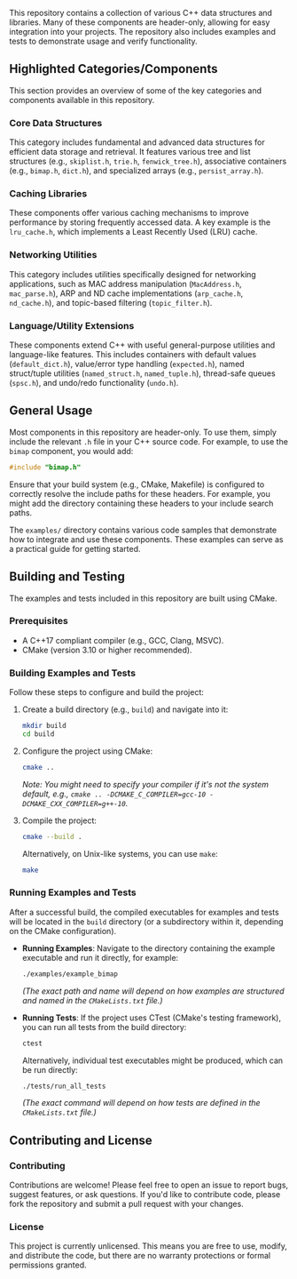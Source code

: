 This repository contains a collection of various C++ data structures and libraries. Many of these components are header-only, allowing for easy integration into your projects. The repository also includes examples and tests to demonstrate usage and verify functionality.

## Highlighted Categories/Components

This section provides an overview of some of the key categories and components available in this repository.

### Core Data Structures
This category includes fundamental and advanced data structures for efficient data storage and retrieval. It features various tree and list structures (e.g., `skiplist.h`, `trie.h`, `fenwick_tree.h`), associative containers (e.g., `bimap.h`, `dict.h`), and specialized arrays (e.g., `persist_array.h`).

### Caching Libraries
These components offer various caching mechanisms to improve performance by storing frequently accessed data. A key example is the `lru_cache.h`, which implements a Least Recently Used (LRU) cache.

### Networking Utilities
This category includes utilities specifically designed for networking applications, such as MAC address manipulation (`MacAddress.h`, `mac_parse.h`), ARP and ND cache implementations (`arp_cache.h`, `nd_cache.h`), and topic-based filtering (`topic_filter.h`).

### Language/Utility Extensions
These components extend C++ with useful general-purpose utilities and language-like features. This includes containers with default values (`default_dict.h`), value/error type handling (`expected.h`), named struct/tuple utilities (`named_struct.h`, `named_tuple.h`), thread-safe queues (`spsc.h`), and undo/redo functionality (`undo.h`).

## General Usage

Most components in this repository are header-only. To use them, simply include the relevant `.h` file in your C++ source code. For example, to use the `bimap` component, you would add:

```cpp
#include "bimap.h"
```
Ensure that your build system (e.g., CMake, Makefile) is configured to correctly resolve the include paths for these headers. For example, you might add the directory containing these headers to your include search paths.

The `examples/` directory contains various code samples that demonstrate how to integrate and use these components. These examples can serve as a practical guide for getting started.

## Building and Testing

The examples and tests included in this repository are built using CMake.

### Prerequisites

*   A C++17 compliant compiler (e.g., GCC, Clang, MSVC).
*   CMake (version 3.10 or higher recommended).

### Building Examples and Tests

Follow these steps to configure and build the project:

1.  Create a build directory (e.g., `build`) and navigate into it:
    ```bash
    mkdir build
    cd build
    ```

2.  Configure the project using CMake:
    ```bash
    cmake ..
    ```
    *Note: You might need to specify your compiler if it's not the system default, e.g., `cmake .. -DCMAKE_C_COMPILER=gcc-10 -DCMAKE_CXX_COMPILER=g++-10`.*

3.  Compile the project:
    ```bash
    cmake --build .
    ```
    Alternatively, on Unix-like systems, you can use `make`:
    ```bash
    make
    ```

### Running Examples and Tests

After a successful build, the compiled executables for examples and tests will be located in the `build` directory (or a subdirectory within it, depending on the CMake configuration).

*   **Running Examples**: Navigate to the directory containing the example executable and run it directly, for example:
    ```bash
    ./examples/example_bimap
    ```
    *(The exact path and name will depend on how examples are structured and named in the `CMakeLists.txt` file.)*

*   **Running Tests**: If the project uses CTest (CMake's testing framework), you can run all tests from the build directory:
    ```bash
    ctest
    ```
    Alternatively, individual test executables might be produced, which can be run directly:
    ```bash
    ./tests/run_all_tests
    ```
    *(The exact command will depend on how tests are defined in the `CMakeLists.txt` file.)*

## Contributing and License

### Contributing

Contributions are welcome! Please feel free to open an issue to report bugs, suggest features, or ask questions. If you'd like to contribute code, please fork the repository and submit a pull request with your changes.

### License

This project is currently unlicensed. This means you are free to use, modify, and distribute the code, but there are no warranty protections or formal permissions granted.
